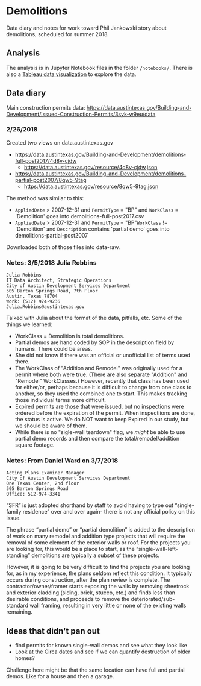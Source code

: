 Demolitions
=======================

Data diary and notes for work toward Phil Jankowski story about demolitions, scheduled for summer 2018.

## Analysis

The analysis is in Jupyter Notebook files in the folder `/notebooks/`. There is also a [Tableau data visualization](https://public.tableau.com/profile/statcomdata#!/vizhome/Demolitions2008-2018/Mapofdemolitions) to explore the data.

## Data diary

Main construction permits data:
https://data.austintexas.gov/Building-and-Development/Issued-Construction-Permits/3syk-w9eu/data

### 2/26/2018
Created two views on data.austintexas.gov
- https://data.austintexas.gov/Building-and-Development/demolitions-full-post2017/4d8v-cjdw
    + https://data.austintexas.gov/resource/4d8v-cjdw.json
- https://data.austintexas.gov/Building-and-Development/demolitions-partial-post2007/8qw5-9tag
    + https://data.austintexas.gov/resource/8qw5-9tag.json

The method was similar to this:
* `AppliedDate` > 2007-12-31 and `PermitType` = "BP" and `WorkClass` = 'Demolition' goes into demolitions-full-post2017.csv
* `AppliedDate` > 2007-12-31 and `PermitType` = "BP"`WorkClass` != 'Demolition' and `Description` contains 'partial demo' goes into demolitions-partial-post2007

Downloaded both of those files into data-raw.


### Notes: 3/5/2018 Julia Robbins

```
Julia Robbins
IT Data Architect, Strategic Operations
City of Austin Development Services Department
505 Barton Springs Road, 7th Floor
Austin, Texas 78704
Work: (512) 974-9236
Julia.Robbins@austintexas.gov
```

Talked with Julia about the format of the data, pitfalls, etc. Some of the things we learned:

- WorkClass = Demolition is total demolitions.
- Partial demos are hand coded by SOP in the description field by humans. There could be areas.
- She did not know if there was an official or unofficial list of terms used there.
- The WorkClass of "Addition and Remodel" was originally used for a permit where both were true. (There are also separate "Addition" and "Remodel" WorkClasses.) However, recently that class has been used for either/or, perhaps because it is difficult to change from one class to another, so they used the combined one to start. This makes tracking those individual terms more difficult.
- Expired permits are those that were issued, but no inspections were ordered before the expiration of the permit. When inspectiions are done, the status is active. We do NOT want to keep Expired in our study, but we should be aware of them.
- While there is no "sigle-wall teardown" flag, we *might* be able to use partial demo records and then compare the total/remodel/addition square footage.

### Notes: From Daniel Ward on 3/7/2018

```
Acting Plans Examiner Manager
City of Austin Development Services Department
One Texas Center, 2nd floor
505 Barton Springs Road
Office: 512-974-3341
```

“SFR” is just adopted shorthand by staff to avoid having to type out “single-family residence” over and over again- there is not any official policy on this issue.
 
The phrase “partial demo” or “partial demolition” is added to the description of work on many remodel and addition type projects that will require the removal of some element of the exterior walls or roof. For the projects you are looking for, this would be a place to start, as the “single-wall-left-standing” demolitions are typically a subset of these projects.
 
However, it is going to be very difficult to find the projects you are looking for, as in my experience, the plans seldom reflect this condition. It typically occurs during construction, after the plan review is complete. The contractor/owner/framer starts exposing the walls by removing sheetrock and exterior cladding (siding, brick, stucco, etc.) and finds less than desirable conditions, and proceeds to remove the deteriorated/sub-standard wall framing, resulting in very little or none of the existing walls remaining.


## Ideas that didn't pan out
- find permits for known single-wall demos and see what they look like
- Look at the Circa dates and see if we can quantify destruction of older homes?

Challenge here might be that the same location can have full and partial demos. Like for a house and then a garage.
